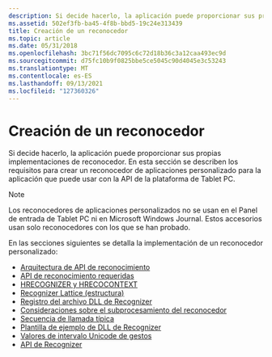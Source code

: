 ```yaml
---
description: Si decide hacerlo, la aplicación puede proporcionar sus propias implementaciones de reconocedor. En esta sección se describen los requisitos para crear un reconocedor de aplicaciones personalizado para la aplicación que puede usar con la API de la plataforma de Tablet PC.
ms.assetid: 502ef3fb-ba45-4f8b-bbd5-19c24e313439
title: Creación de un reconocedor
ms.topic: article
ms.date: 05/31/2018
ms.openlocfilehash: 3bc71f56dc7095c6c72d18b36c3a12caa493ec9d
ms.sourcegitcommit: d75fc10b9f0825bbe5ce5045c90d4045e3c53243
ms.translationtype: MT
ms.contentlocale: es-ES
ms.lasthandoff: 09/13/2021
ms.locfileid: "127360326"
---
```

# <a name="creating-a-recognizer"></a>Creación de un reconocedor

Si decide hacerlo, la aplicación puede proporcionar sus propias implementaciones de reconocedor. En esta sección se describen los requisitos para crear un reconocedor de aplicaciones personalizado para la aplicación que puede usar con la API de la plataforma de Tablet PC.

> [!Note]  
> Los reconocedores de aplicaciones personalizados no se usan en el Panel de entrada de Tablet PC ni en Microsoft Windows Journal. Estos accesorios usan solo reconocedores con los que se han probado.

 

En las secciones siguientes se detalla la implementación de un reconocedor personalizado:

-   [Arquitectura de API de reconocimiento](recognition-api-architecture.md)
-   [API de reconocimiento requeridas](/previous-versions//ms701664(v=vs.85))
-   [HRECOGNIZER y HRECOCONTEXT](hrecognizer-and-hrecocontext.md)
-   [Recognizer Lattice (estructura)](recognizer-lattice-structure.md)
-   [Registro del archivo DLL de Recognizer](registering-your-recognizer-dll.md)
-   [Consideraciones sobre el subprocesamiento del reconocedor](recognizer-threading-considerations.md)
-   [Secuencia de llamada típica](typical-calling-sequence.md)
-   [Plantilla de ejemplo de DLL de Recognizer](recognizer-dll-sample-template.md)
-   [Valores de intervalo Unicode de gestos](unicode-range-values-of-gestures.md)
-   [API de Recognizer](recognizer-apis.md)

 

 
